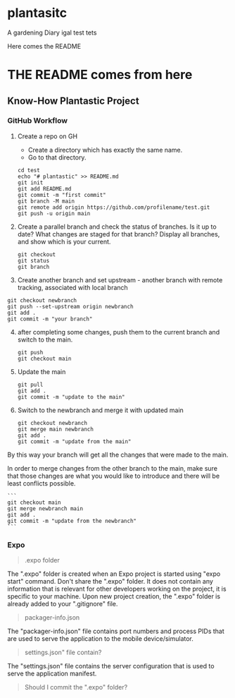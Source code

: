 # plantasitc

A gardening Diary
igal test tets

Here comes the README

# THE README comes from here

## Know-How Plantastic Project

### GitHub Workflow

1. Create a repo on GH

   - Create a directory which has exactly the same name.
   - Go to that directory.

   ```
   cd test
   echo "# plantastic" >> README.md
   git init
   git add README.md
   git commit -m "first commit"
   git branch -M main
   git remote add origin https://github.com/profilename/test.git
   git push -u origin main
   ```

2. Create a parallel branch and check the status of branches. Is it up to date? What changes are staged for that branch? Display all branches, and show which is your current.

   ```
   git checkout
   git status
   git branch
   ```

3. Create another branch and set upstream - another branch with remote tracking, associated with local branch

```
git checkout newbranch
git push --set-upstream origin newbranch
git add .
git commit -m "your branch"
```

4. after completing some changes, push them to the current branch and switch to the main.

   ```
   git push
   git checkout main
   ```

5. Update the main

   ```
   git pull
   git add .
   git commit -m "update to the main"
   ```

6. Switch to the newbranch and merge it with updated main

   ```
   git checkout newbranch
   git merge main newbranch
   git add .
   git commit -m "update from the main"
   ```

By this way your branch will get all the changes that were made to the main.

In order to merge changes from the other branch to the main, make sure that those changes are what you would like to introduce and there will be least conflicts possible.

    ```
    git checkout main
    git merge newbranch main
    git add .
    git commit -m "update from the newbranch"
    ```

### Expo

> .expo folder

The ".expo" folder is created when an Expo project is started using "expo start" command.
Don't share the ".expo" folder. It does not contain any information that is relevant for other developers working on the project, it is specific to your machine. Upon new project creation, the ".expo" folder is already added to your ".gitignore" file.

> packager-info.json

The "packager-info.json" file contains port numbers and process PIDs that are used to serve the application to the mobile device/simulator.

> settings.json" file contain?

The "settings.json" file contains the server configuration that is used to serve the application manifest.

> Should I commit the ".expo" folder?
